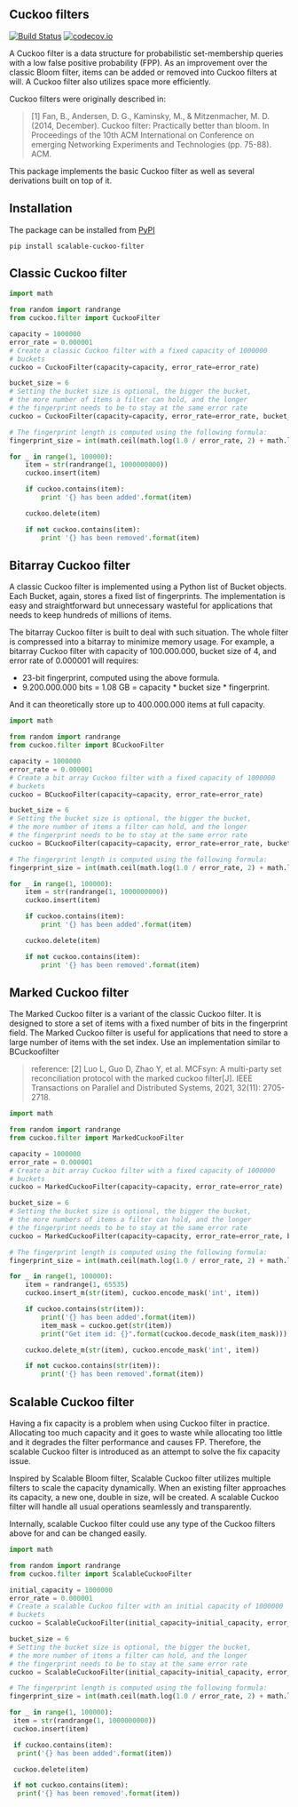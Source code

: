 Cuckoo filters
--------------

[![Build Status](https://travis-ci.org/huydhn/cuckoo-filter.svg?branch=master)](https://travis-ci.org/huydhn/cuckoo-filter)
[![codecov.io](https://codecov.io/gh/huydhn/cuckoo-filter/master.svg)](http://codecov.io/gh/huydhn/cuckoo-filter?branch=master)

A Cuckoo filter is a data structure for probabilistic set-membership
queries with a low false positive probability (FPP). As an improvement
over the classic Bloom filter, items can be added or removed into
Cuckoo filters at will. A Cuckoo filter also utilizes space more
efficiently.

Cuckoo filters were originally described in:
 >[1] Fan, B., Andersen, D. G., Kaminsky, M., & Mitzenmacher, M. D. (2014, December).
 Cuckoo filter: Practically better than bloom.
 In Proceedings of the 10th ACM International on Conference on emerging Networking
 Experiments and Technologies (pp. 75-88). ACM.

This package implements the basic Cuckoo filter as well as several
derivations built on top of it.

Installation
------------

The package can be installed from
[PyPI](https://pypi.org/project/scalable-cuckoo-filter)

```
pip install scalable-cuckoo-filter
```

Classic Cuckoo filter
---------------------

```python
import math

from random import randrange
from cuckoo.filter import CuckooFilter

capacity = 1000000
error_rate = 0.000001
# Create a classic Cuckoo filter with a fixed capacity of 1000000
# buckets
cuckoo = CuckooFilter(capacity=capacity, error_rate=error_rate)

bucket_size = 6
# Setting the bucket size is optional, the bigger the bucket,
# the more number of items a filter can hold, and the longer
# the fingerprint needs to be to stay at the same error rate
cuckoo = CuckooFilter(capacity=capacity, error_rate=error_rate, bucket_size=bucket_size)

# The fingerprint length is computed using the following formula:
fingerprint_size = int(math.ceil(math.log(1.0 / error_rate, 2) + math.log(2 * bucket_size, 2)))

for _ in range(1, 100000):
    item = str(randrange(1, 1000000000))
    cuckoo.insert(item)

    if cuckoo.contains(item):
        print '{} has been added'.format(item)

    cuckoo.delete(item)

    if not cuckoo.contains(item):
        print '{} has been removed'.format(item)
```

Bitarray Cuckoo filter
----------------------

A classic Cuckoo filter is implemented using a Python list of Bucket
objects. Each Bucket, again, stores a fixed list of fingerprints. The
implementation is easy and straightforward but unnecessary wasteful
for applications that needs to keep hundreds of millions of items.

The bitarray Cuckoo filter is built to deal with such situation. The
whole filter is compressed into a bitarray to minimize memory usage.
For example, a bitarray Cuckoo filter with capacity of 100.000.000,
bucket size of 4, and error rate of 0.000001 will requires:

- 23-bit fingerprint, computed using the above formula.
- 9.200.000.000 bits = 1.08 GB = capacity * bucket size * fingerprint.

And it can theoretically store up to 400.000.000 items at full capacity.

```python
import math

from random import randrange
from cuckoo.filter import BCuckooFilter

capacity = 1000000
error_rate = 0.000001
# Create a bit array Cuckoo filter with a fixed capacity of 1000000
# buckets
cuckoo = BCuckooFilter(capacity=capacity, error_rate=error_rate)

bucket_size = 6
# Setting the bucket size is optional, the bigger the bucket,
# the more number of items a filter can hold, and the longer
# the fingerprint needs to be to stay at the same error rate
cuckoo = BCuckooFilter(capacity=capacity, error_rate=error_rate, bucket_size=bucket_size)

# The fingerprint length is computed using the following formula:
fingerprint_size = int(math.ceil(math.log(1.0 / error_rate, 2) + math.log(2 * bucket_size, 2)))

for _ in range(1, 100000):
    item = str(randrange(1, 1000000000))
    cuckoo.insert(item)

    if cuckoo.contains(item):
        print '{} has been added'.format(item)

    cuckoo.delete(item)

    if not cuckoo.contains(item):
        print '{} has been removed'.format(item)
```

Marked Cuckoo filter
----------------------

The Marked Cuckoo filter is a variant of the classic Cuckoo filter.
It is designed to store a set of items with a fixed number of bits in the fingerprint field.
The Marked Cuckoo filter is useful for applications that need to store a large number of items with the set index.
Use an implementation similar to BCuckoofilter

> reference: [2] Luo L, Guo D, Zhao Y, et al. MCFsyn: A multi-party set reconciliation protocol with the marked cuckoo filter[J]. IEEE Transactions on Parallel and Distributed Systems, 2021, 32(11): 2705-2718.

```python
import math

from random import randrange
from cuckoo.filter import MarkedCuckooFilter

capacity = 1000000
error_rate = 0.000001
# Create a bit array Cuckoo filter with a fixed capacity of 1000000
# buckets
cuckoo = MarkedCuckooFilter(capacity=capacity, error_rate=error_rate)

bucket_size = 6
# Setting the bucket size is optional, the bigger the bucket,
# the more numbers of items a filter can hold, and the longer
# the fingerprint needs to be to stay at the same error rate
cuckoo = MarkedCuckooFilter(capacity=capacity, error_rate=error_rate, bucket_size=bucket_size)

# The fingerprint length is computed using the following formula:
fingerprint_size = int(math.ceil(math.log(1.0 / error_rate, 2) + math.log(2 * bucket_size, 2)))

for _ in range(1, 100000):
    item = randrange(1, 65535)
    cuckoo.insert_m(str(item), cuckoo.encode_mask('int', item))

    if cuckoo.contains(str(item)):
        print('{} has been added'.format(item))
        item_mask = cuckoo.get(str(item))
        print("Get item id: {}".format(cuckoo.decode_mask(item_mask)))

    cuckoo.delete_m(str(item), cuckoo.encode_mask('int', item))

    if not cuckoo.contains(str(item)):
        print('{} has been removed'.format(item))


```


Scalable Cuckoo filter
----------------------

Having a fix capacity is a problem when using Cuckoo filter in practice.
Allocating too much capacity and it goes to waste while allocating too
little and it degrades the filter performance and causes FP. Therefore,
the scalable Cuckoo filter is introduced as an attempt to solve the fix
capacity issue.

Inspired by Scalable Bloom filter, Scalable Cuckoo filter utilizes
multiple filters to scale the capacity dynamically.  When an existing
filter approaches its capacity, a new one, double in size, will be
created.  A scalable Cuckoo filter will handle all usual operations
seamlessly and transparently.

Internally, scalable Cuckoo filter could use any type of the Cuckoo filters above for
and can be changed easily.

```python
import math

from random import randrange
from cuckoo.filter import ScalableCuckooFilter

initial_capacity = 1000000
error_rate = 0.000001
# Create a scalable Cuckoo filter with an initial capacity of 1000000
# buckets
cuckoo = ScalableCuckooFilter(initial_capacity=initial_capacity, error_rate=error_rate)

bucket_size = 6
# Setting the bucket size is optional, the bigger the bucket,
# the more number of items a filter can hold, and the longer
# the fingerprint needs to be to stay at the same error rate
cuckoo = ScalableCuckooFilter(initial_capacity=initial_capacity, error_rate=error_rate, bucket_size=bucket_size)

# The fingerprint length is computed using the following formula:
fingerprint_size = int(math.ceil(math.log(1.0 / error_rate, 2) + math.log(2 * bucket_size, 2)))

for _ in range(1, 100000):
 item = str(randrange(1, 1000000000))
 cuckoo.insert(item)

 if cuckoo.contains(item):
  print('{} has been added'.format(item))

 cuckoo.delete(item)

 if not cuckoo.contains(item):
  print('{} has been removed'.format(item))
```
